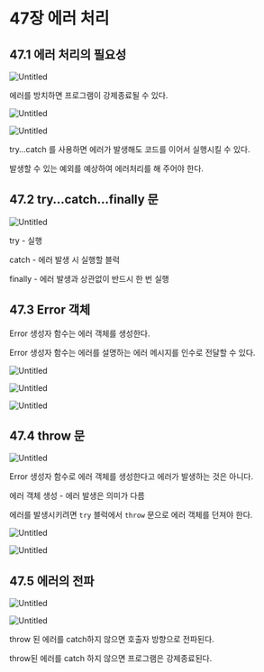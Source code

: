# 47장 에러 처리

## 47.1 에러 처리의 필요성

![Untitled](https://s3-us-west-2.amazonaws.com/secure.notion-static.com/3e087d7f-bdf8-4ba2-8af8-65c2bfb53f2b/Untitled.png)

에러를 방치하면 프로그램이 강제종료될 수 있다.

![Untitled](https://s3-us-west-2.amazonaws.com/secure.notion-static.com/3011ada9-0ce7-49e5-8472-f2f83f6c634f/Untitled.png)

![Untitled](https://s3-us-west-2.amazonaws.com/secure.notion-static.com/384ae063-6c06-46d3-beaa-c98732f030c9/Untitled.png)

try…catch 를 사용하면 에러가 발생해도 코드를 이어서 실행시킬 수 있다.

발생할 수 있는 예외를 예상하여 에러처리를 해 주어야 한다.

## 47.2 try…catch…finally 문

![Untitled](https://s3-us-west-2.amazonaws.com/secure.notion-static.com/64a376e8-1bd6-4df5-a660-2223978b8c1a/Untitled.png)

try - 실행

catch - 에러 발생 시 실행할 블럭

finally - 에러 발생과 상관없이 반드시 한 번 실행

## 47.3 Error 객체

Error 생성자 함수는 에러 객체를 생성한다.

Error 생성자 함수는 에러를 설명하는 에러 메시지를 인수로 전달할 수 있다.

![Untitled](https://s3-us-west-2.amazonaws.com/secure.notion-static.com/cab09902-8902-4ce5-8cb8-94cc470e93ab/Untitled.png)

![Untitled](https://s3-us-west-2.amazonaws.com/secure.notion-static.com/099985aa-74ec-45a8-87d2-d32c434ed630/Untitled.png)

![Untitled](https://s3-us-west-2.amazonaws.com/secure.notion-static.com/38070829-1c7b-4e9e-bc56-495c91ea6452/Untitled.png)

## 47.4 throw 문

![Untitled](https://s3-us-west-2.amazonaws.com/secure.notion-static.com/45b3459b-d7a5-4ee7-98d1-17ffd15f5c3e/Untitled.png)

Error 생성자 함수로 에러 객체를 생성한다고 에러가 발생하는 것은 아니다.

에러 객체 생성 - 에러 발생은 의미가 다름

에러를 발생시키려면 `try` 블럭에서 `throw` 문으로 에러 객체를 던져야 한다.

![Untitled](https://s3-us-west-2.amazonaws.com/secure.notion-static.com/5ea2df7a-9225-4e4d-96ea-0527be50d11e/Untitled.png)

![Untitled](https://s3-us-west-2.amazonaws.com/secure.notion-static.com/cf5fd44b-5e77-4ff1-9c08-c300f4585e58/Untitled.png)

## 47.5 에러의 전파

![Untitled](https://s3-us-west-2.amazonaws.com/secure.notion-static.com/d2fd514f-a961-4ac5-8af3-3815745ba91a/Untitled.png)

![Untitled](https://s3-us-west-2.amazonaws.com/secure.notion-static.com/cd68626b-4f74-4f8c-addc-6470570f8999/Untitled.png)

throw 된 에러를 catch하지 않으면 호출자 방향으로 전파된다.

throw된 에러를 catch 하지 않으면 프로그램은 강제종료된다.
